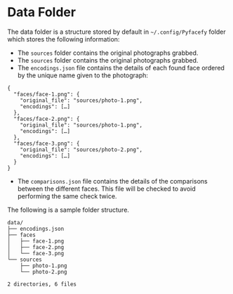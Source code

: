 # Data Folder

The data folder is a structure stored by default in `~/.config/Pyfacefy` folder which stores the following information:

- The `sources` folder contains the original photographs grabbed.
- The `sources` folder contains the original photographs grabbed.
- The `encodings.json` file contains the details of each found face ordered by the unique name given to the photograph:

```
{
  "faces/face-1.png": {
    "original_file": "sources/photo-1.png",
    "encodings": […]
  },
  "faces/face-2.png": {
    "original_file": "sources/photo-1.png",
    "encodings": […]
  },
  "faces/face-3.png": {
    "original_file": "sources/photo-2.png",
    "encodings": […]
  }
}
```

- The `comparisons.json` file contains the details of the comparisons between the different faces. This file will be checked to avoid performing the same check twice.

The following is a sample folder structure.

```
data/
├── encodings.json
├── faces
│   ├── face-1.png
│   ├── face-2.png
│   └── face-3.png
└── sources
    ├── photo-1.png
    └── photo-2.png

2 directories, 6 files
```
